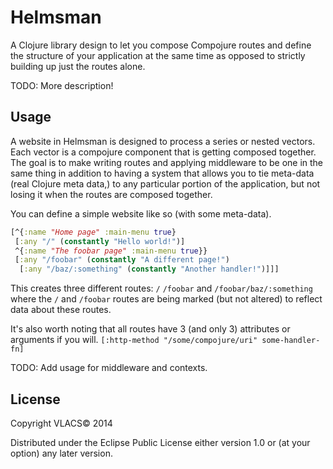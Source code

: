 # Helmsman

A Clojure library design to let you compose Compojure routes and define the
structure of your application at the same time as opposed to strictly building
up just the routes alone.

TODO: More description!

## Usage

A website in Helmsman is designed to process a series or nested vectors. Each vector
is a compojure component that is getting composed together. The goal is to make
writing routes and applying middleware to be one in the same thing in addition to
having a system that allows you to tie meta-data (real Clojure meta data,) to
any particular portion of the application, but not losing it when the routes are
composed together.


You can define a simple website like so (with some meta-data).


```clojure
[^{:name "Home page" :main-menu true}
 [:any "/" (constantly "Hello world!")]
 ^{:name "The foobar page" :main-menu true}}
 [:any "/foobar" (constantly "A different page!")
  [:any "/baz/:something" (constantly "Another handler!")]]]
```


This creates three different routes: ```/``` ```/foobar``` and ``` /foobar/baz/:something ```
where the ```/``` and ```/foobar``` routes are being marked (but not altered) to
reflect data about these routes.


It's also worth noting that all routes have 3 (and only 3) attributes or
arguments if you will. ```[:http-method "/some/compojure/uri" some-handler-fn]```


TODO: Add usage for middleware and contexts.

## License

Copyright VLACS© 2014

Distributed under the Eclipse Public License either version 1.0 or (at
your option) any later version.
